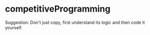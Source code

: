# competitiveProgramming
Suggestion: Don't just copy, first understand its logic and then code it yourself.
